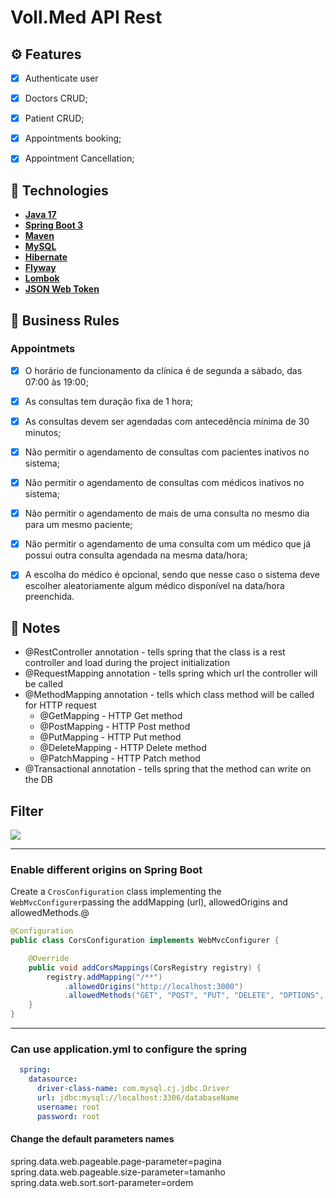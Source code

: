 # Voll.Med API Rest

## ⚙ Features
- [x] Authenticate user
- [x] Doctors CRUD;
- [x] Patient CRUD;
- [x] Appointments booking;
- [x] Appointment Cancellation;


## 🔮 Technologies
- **[Java 17](https://www.oracle.com/java)**
- **[Spring Boot 3](https://spring.io/projects/spring-boot)**
- **[Maven](https://maven.apache.org)**
- **[MySQL](https://www.mysql.com)**
- **[Hibernate](https://hibernate.org)**
- **[Flyway](https://flywaydb.org)**
- **[Lombok](https://projectlombok.org)**
- **[JSON Web Token](https://jwt.io/)**

## 💼 Business Rules
### Appointmets
- [x] O horário de funcionamento da clínica é de segunda a sábado, das 07:00 às 19:00;
- [x] As consultas tem duração fixa de 1 hora;
- [x] As consultas devem ser agendadas com antecedência mínima de 30 minutos;
- [x] Não permitir o agendamento de consultas com pacientes inativos no sistema;
- [x] Não permitir o agendamento de consultas com médicos inativos no sistema;
- [x] Não permitir o agendamento de mais de uma consulta no mesmo dia para um mesmo paciente;
- [x] Não permitir o agendamento de uma consulta com um médico que já possui outra consulta agendada na mesma data/hora;
- [x] A escolha do médico é opcional, sendo que nesse caso o sistema deve escolher aleatoriamente algum médico disponível na data/hora preenchida.


## 📝 Notes
- @RestController annotation - tells spring that the class is a rest controller and load during the project initialization 
- @RequestMapping annotation - tells spring which url the controller will be called
- @MethodMapping annotation - tells which class method will be called for HTTP request
  - @GetMapping - HTTP Get method
  - @PostMapping - HTTP Post method
  - @PutMapping - HTTP Put method
  - @DeleteMapping - HTTP Delete method
  - @PatchMapping - HTTP Patch method
- @Transactional annotation - tells spring that the method can write on the DB 


## Filter
<img src="https://www.baeldung.com/wp-content/uploads/2021/05/filters_vs_interceptors.jpg">

---
### Enable different origins on Spring Boot
Create a `CrosConfiguration` class implementing the `WebMvcConfigurer`passing the addMapping (url), allowedOrigins and allowedMethods.@
```Java
@Configuration
public class CorsConfiguration implements WebMvcConfigurer {

    @Override
    public void addCorsMappings(CorsRegistry registry) {
        registry.addMapping("/**")
            .allowedOrigins("http://localhost:3000")
            .allowedMethods("GET", "POST", "PUT", "DELETE", "OPTIONS", "HEAD", "TRACE", "CONNECT");
    }
}
```
---
### Can use application.yml to configure the spring
```yml
  spring:
    datasource:
      driver-class-name: com.mysql.cj.jdbc.Driver
      url: jdbc:mysql://localhost:3306/databaseName
      username: root
      password: root

```
#### Change the default parameters names
spring.data.web.pageable.page-parameter=pagina<br>
spring.data.web.pageable.size-parameter=tamanho<br>
spring.data.web.sort.sort-parameter=ordem